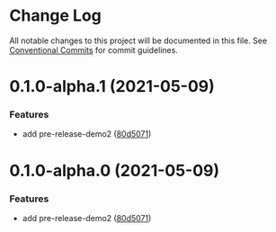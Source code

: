 # Change Log

All notable changes to this project will be documented in this file.
See [Conventional Commits](https://conventionalcommits.org) for commit guidelines.

# 0.1.0-alpha.1 (2021-05-09)

### Features

- add pre-release-demo2 ([80d5071](https://github.com/rupert-ong/monorepo-components/commit/80d5071ffaed2514057eba2c886de38bdec0f932))

# 0.1.0-alpha.0 (2021-05-09)

### Features

- add pre-release-demo2 ([80d5071](https://github.com/rupert-ong/monorepo-components/commit/80d5071ffaed2514057eba2c886de38bdec0f932))
